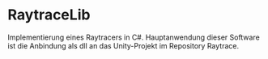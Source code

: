 # RaytraceLib

Implementierung eines Raytracers in C#. Hauptanwendung dieser Software ist die Anbindung als dll an das Unity-Projekt im Repository Raytrace.
